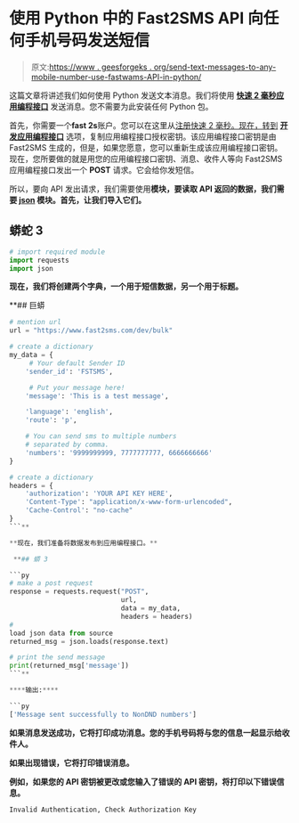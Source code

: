 # 使用 Python 中的 Fast2SMS API 向任何手机号码发送短信

> 原文:[https://www . geesforgeks . org/send-text-messages-to-any-mobile-number-use-fastwams-API-in-python/](https://www.geeksforgeeks.org/send-text-messages-to-any-mobile-number-using-fast2sms-api-in-python/)

这篇文章将讲述我们如何使用 Python 发送文本消息。我们将使用 [**快速 2 毫秒应用编程接口**](https://www.fast2sms.com/dashboard/sms/bulk) 发送消息。您不需要为此安装任何 Python 包。

首先，你需要一个**fast 2s**账户。您可以在这里从[注册快速 2 毫秒。现在，转到](https://www.fast2sms.com/) [**开发应用编程接口**](https://www.fast2sms.com/dashboard/dev-api) 选项，复制应用编程接口授权密钥。该应用编程接口密钥是由 Fast2SMS 生成的，但是，如果您愿意，您可以重新生成该应用编程接口密钥。现在，您所要做的就是用您的应用编程接口密钥、消息、收件人等向 Fast2SMS 应用编程接口发出一个 **POST** 请求。它会给你发短信。

所以，要向 API 发出请求，我们需要使用[](https://www.geeksforgeeks.org/python-requests-tutorial/)**模块，要读取 API 返回的数据，我们需要 [**json**](https://www.geeksforgeeks.org/read-write-and-parse-json-using-python/) 模块。首先，让我们导入它们。**

## **蟒蛇 3**

```py
# import required module
import requests
import json
```

**现在，我们将创建两个字典，一个用于短信数据，另一个用于标题。**

 **## 巨蟒

```py
# mention url
url = "https://www.fast2sms.com/dev/bulk"

# create a dictionary
my_data = {
     # Your default Sender ID
    'sender_id': 'FSTSMS', 

     # Put your message here!
    'message': 'This is a test message', 

    'language': 'english',
    'route': 'p',

    # You can send sms to multiple numbers
    # separated by comma.
    'numbers': '9999999999, 7777777777, 6666666666'    
}

# create a dictionary
headers = {
    'authorization': 'YOUR API KEY HERE',
    'Content-Type': "application/x-www-form-urlencoded",
    'Cache-Control': "no-cache"
}
```** 

**现在，我们准备将数据发布到应用编程接口。**

 **## 蟒 3

```py
# make a post request
response = requests.request("POST",
                            url,
                            data = my_data,
                            headers = headers)
#
load json data from source
returned_msg = json.loads(response.text)

# print the send message
print(returned_msg['message'])
```** 

****输出:****

```py
['Message sent successfully to NonDND numbers']
```

**如果消息发送成功，它将打印成功消息。您的手机号码将与您的信息一起显示给收件人。**

**如果出现错误，它将打印错误消息。**

****例如**，如果您的 API 密钥被更改或您输入了错误的 API 密钥，将打印以下错误信息。**

```py
Invalid Authentication, Check Authorization Key
```